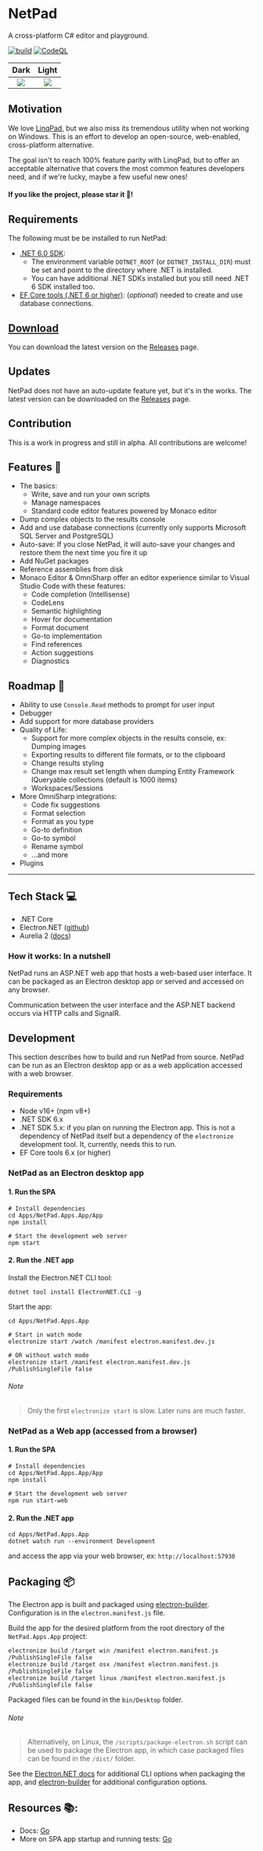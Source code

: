 # NetPad

A cross-platform C# editor and playground.

[![build](https://github.com/tareqimbasher/NetPad/actions/workflows/build.yml/badge.svg)](https://github.com/tareqimbasher/NetPad/actions/workflows/build.yml)
[![CodeQL](https://github.com/tareqimbasher/NetPad/actions/workflows/codeql-analysis.yml/badge.svg)](https://github.com/tareqimbasher/NetPad/actions/workflows/codeql-analysis.yml)

|                                                  Dark                                                   |                                                  Light                                                   |
|:-------------------------------------------------------------------------------------------------------:|:--------------------------------------------------------------------------------------------------------:|
|    ![](https://github.com/tareqimbasher/netpad/blob/main/docs/images/preview-main-dark.png?raw=true)    |    ![](https://github.com/tareqimbasher/netpad/blob/main/docs/images/preview-main-light.png?raw=true)    |

## Motivation

We love [LinqPad](https://www.linqpad.net/), but we also miss its tremendous
utility when not working on Windows. This is an effort to develop an
open-source, web-enabled, cross-platform alternative.

The goal isn't to reach 100% feature parity with LinqPad, but
to offer an acceptable alternative that covers the most common features
developers need, and if we're lucky, maybe a few useful new ones!

#### If you like the project, please star it :star2:!

## Requirements

The following must be be installed to run NetPad:

* [.NET 6.0 SDK](https://dotnet.microsoft.com/en-us/download/dotnet/6.0):
    * The environment variable `DOTNET_ROOT` (or `DOTNET_INSTALL_DIR`) must be
      set and point to the directory where .NET is installed.
    * You can have additional .NET SDKs installed but you still need .NET 6 SDK
      installed too.
* [EF Core tools (.NET 6 or higher)](https://learn.microsoft.com/en-us/ef/core/cli/dotnet):
  (*optional*) needed to create and use database connections.

## [Download](https://github.com/tareqimbasher/NetPad/releases)

You can download the latest version on
the [Releases](https://github.com/tareqimbasher/NetPad/releases) page.

## Updates

NetPad does not have an auto-update feature yet, but it's in the works.
The latest version can be downloaded on
the [Releases](https://github.com/tareqimbasher/NetPad/releases) page.

## Contribution

This is a work in progress and still in alpha. All
contributions are welcome!

## Features :tada:

* The basics:
    * Write, save and run your own scripts
    * Manage namespaces
    * Standard code editor features powered by Monaco editor
* Dump complex objects to the results console
* Add and use database connections (currently only supports Microsoft SQL Server
  and PostgreSQL)
* Auto-save: If you close NetPad, it will auto-save your changes and
  restore them the next time you fire it up
* Add NuGet packages
* Reference assemblies from disk
* Monaco Editor & OmniSharp offer an editor experience similar to Visual Studio
  Code with these features:
    * Code completion (Intellisense)
    * CodeLens
    * Semantic highlighting
    * Hover for documentation
    * Format document
    * Go-to implementation
    * Find references
    * Action suggestions
    * Diagnostics

## Roadmap :construction:

* Ability to use `Console.Read` methods to prompt for user input
* Debugger
* Add support for more database providers
* Quality of Life:
    * Support for more complex objects in the results console, ex: Dumping
      images
    * Exporting results to different file formats, or to the clipboard
    * Change results styling
    * Change max result set length when dumping Entity Framework IQueryable
      collections (default is 1000 items)
    * Workspaces/Sessions
* More OmniSharp integrations:
    * Code fix suggestions
    * Format selection
    * Format as you type
    * Go-to definition
    * Go-to symbol
    * Rename symbol
    * ...and more
* Plugins

---

## Tech Stack :computer:

* .NET Core
* Electron.NET ([github](https://github.com/ElectronNET/Electron.NET))
* Aurelia 2 ([docs](https://docs.aurelia.io/))

### How it works: In a nutshell

NetPad runs an ASP.NET web app that hosts a web-based user interface. It can be
packaged as an Electron desktop app or served and accessed on any browser.

Communication between the user interface and the ASP.NET backend occurs via HTTP
calls and SignalR.

## Development

This section describes how to build and run NetPad from source.
NetPad can be run as an Electron desktop app or as a web application
accessed with a web browser.

### Requirements

* Node v16+ (npm v8+)
* .NET SDK 6.x
* .NET SDK 5.x: if you plan on running the Electron app. This is not a
  dependency of NetPad itself but a dependency of the `electronize` development
  tool. It, currently, needs this to run.
* EF Core tools 6.x (or higher)

### NetPad as an Electron desktop app

#### 1. Run the SPA

```
# Install dependencies
cd Apps/NetPad.Apps.App/App
npm install

# Start the development web server
npm start
```

#### 2. Run the .NET app

Install the Electron.NET CLI tool:

```
dotnet tool install ElectronNET.CLI -g
```

Start the app:

```
cd Apps/NetPad.Apps.App

# Start in watch mode
electronize start /watch /manifest electron.manifest.dev.js

# OR without watch mode
electronize start /manifest electron.manifest.dev.js /PublishSingleFile false
```

###### Note

> Only the first `electronize start` is slow. Later runs are much faster.

### NetPad as a Web app (accessed from a browser)

#### 1. Run the SPA

```
# Install dependencies
cd Apps/NetPad.Apps.App/App
npm install

# Start the development web server
npm run start-web
```

#### 2. Run the .NET app

```
cd Apps/NetPad.Apps.App
dotnet watch run --environment Development
```

and access the app via your web browser, ex: `http://localhost:57930`

## Packaging :package:

The Electron app is built and packaged using
[electron-builder](https://www.electron.build/). Configuration is in
the `electron.manifest.js` file.

Build the app for the desired platform from the root directory
of the `NetPad.Apps.App` project:

```
electronize build /target win /manifest electron.manifest.js /PublishSingleFile false
electronize build /target osx /manifest electron.manifest.js /PublishSingleFile false
electronize build /target linux /manifest electron.manifest.js /PublishSingleFile false
```

Packaged files can be found in the `bin/Desktop` folder.

###### Note

> Alternatively, on Linux, the `/scripts/package-electron.sh` script can be used
> to package the Electron app, in which case packaged files can be found in
> the `/dist/` folder.


See the [Electron.NET docs](https://github.com/ElectronNET/Electron.NET#-build)
for additional CLI options when packaging the app,
and [electron-builder](https://www.electron.build/) for additional configuration
options.

## Resources :books::

* Docs: [Go](https://github.com/tareqimbasher/NetPad/tree/main/docs)
* More on SPA app startup and running
  tests: [Go](https://github.com/tareqimbasher/NetPad/tree/main/src/Apps/NetPad.Apps.App/App)
